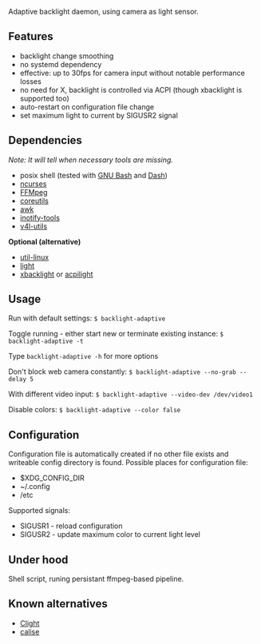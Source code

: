 Adaptive backlight daemon, using camera as light sensor.

## Features
- backlight change smoothing
- no systemd dependency
- effective: up to 30fps for camera input without notable performance losses
- no need for X, backlight is controlled via ACPI (though xbacklight is supported too)
- auto-restart on configuration file change
- set maximum light to current by SIGUSR2 signal

## Dependencies
*Note: It will tell when necessary tools are missing.*

- posix shell (tested with [GNU Bash](http://tiswww.case.edu/php/chet/bash/bashtop.html) and [Dash](http://gondor.apana.org.au/~herbert/dash/))
- [ncurses](https://www.gnu.org/software/ncurses/)
- [FFMpeg](https://ffmpeg.org/)
- [coreutils](https://www.gnu.org/software/coreutils/)
- [awk](https://www.gnu.org/software/gawk/gawk.html)
- [inotify-tools](https://github.com/inotify-tools/inotify-tools)
- [v4l-utils](https://git.linuxtv.org/v4l-utils.git)

**Optional (alternative)**

- [util-linux](https://www.kernel.org/pub/linux/utils/util-linux/)
- [light](https://github.com/haikarainen/light)
- [xbacklight](https://gitlab.freedesktop.org/xorg/app/xbacklight) or [acpilight](sys-power/acpilight)

## Usage

Run with default settings:
`$ backlight-adaptive`

Toggle running - either start new or terminate existing instance:
`$ backlight-adaptive -t`

Type `backlight-adaptive -h` for more options

Don't block web camera constantly:
`$ backlight-adaptive --no-grab --delay 5`

With different video input:
`$ backlight-adaptive --video-dev /dev/video1`

Disable colors:
`$ backlight-adaptive --color false`

## Configuration

Configuration file is automatically created if no other file exists and writeable config directory is found.
Possible places for configuration file:

- $XDG_CONFIG_DIR
- ~/.config
- /etc

Supported signals:

- SIGUSR1 - reload configuration
- SIGUSR2 - update maximum color to current light level

## Under hood

Shell script, runing persistant ffmpeg-based pipeline.

## Known alternatives

- [Clight](https://github.com/FedeDP/Clight)
- [calise](https://sourceforge.net/projects/calise/)

